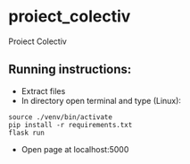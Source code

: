 # proiect_colectiv
Proiect Colectiv

## Running instructions:

  - Extract files
  - In directory open terminal and type (Linux):
  
  ```
  source ./venv/bin/activate
  pip install -r requirements.txt
  flask run
  ```
  
  - Open page at localhost:5000
